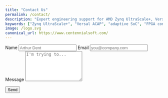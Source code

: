 ```yaml
---
title: "Contact Us"
permalink: /contact/
description: "Expert engineering support for AMD Zynq UltraScale+, Versal ACAP, and adaptive SoC platforms. Embedded Linux, Yocto, FPGA, and driver development."
keywords: ["Zynq UltraScale+", "Versal ACAP", "adaptive SoC", "FPGA consulting", "embedded Linux", "Yocto BSP", "driver development"]
image: /logo.svg
canonical_url: https://www.centennialsoft.com/
---
```


<form id="contact-form"
      action="https://contact-email-worker.centennialsoft.workers.dev"
      method="POST"
      class="contact-form"
      novalidate>
  <label>
    Name
    <input type="text" name="name" required placeholder="Arthur Dent">
  </label>

  <label>
    Email
    <input type="email" name="email" required placeholder="you@company.com">
  </label>

  <label>
    Message
    <textarea name="message" rows="6" required placeholder="I'm trying to..."></textarea>
  </label>

  <!-- Honeypot -->
  <input type="text" name="_gotcha" tabindex="-1" autocomplete="off" style="display:none">

  <!-- Turnstile widget -->
  <div class="cf-turnstile" data-sitekey="0x4AAAAAABunTwkI4HUAc6Xb"></div>

  <button type="submit">Send</button>
  <p class="form-status" role="status" aria-live="polite"></p>
</form>

<script src="https://challenges.cloudflare.com/turnstile/v0/api.js" async defer></script>

<script>
(function () {
  const form = document.getElementById('contact-form');
  if (!form) return;

  const status = form.querySelector('.form-status');
  const button = form.querySelector('button[type="submit"]');
  const setStatus = (msg, ok) => {
    status.textContent = msg;
    status.classList.remove('ok','err');
    status.classList.add(ok ? 'ok' : 'err');
  };

  form.addEventListener('submit', async (e) => {
    e.preventDefault();
    if (!form.checkValidity()) {
      setStatus('Please fill out all required fields.', false);
      form.reportValidity && form.reportValidity();
      return;
    }

    // Ensure Turnstile token exists
    const tokenInput = form.querySelector('input[name="cf-turnstile-response"]');
    if (!tokenInput || !tokenInput.value) {
      setStatus('Please complete the verification.', false);
      return;
    }

    button.disabled = true;
    setStatus('Sending…', true);

    try {
      const data = new FormData(form);   // no custom headers → no CORS preflight
      const res = await fetch(form.action, { method:'POST', body:data });

      if (res.ok) {
        form.reset();
        window.turnstile && window.turnstile.reset && window.turnstile.reset();
        setStatus('Thanks! We received your message.', true);
      } else {
        const json = await res.json().catch(()=> ({}));
        setStatus(json.error || 'Something went wrong. Please try again.', false);
        window.turnstile && window.turnstile.reset && window.turnstile.reset();
      }
    } catch {
      setStatus('Network error. Please try again.', false);
      window.turnstile && window.turnstile.reset && window.turnstile.reset();
    } finally {
      button.disabled = false;
    }
  });
})();
</script>
